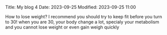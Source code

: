 Title: My blog 4
Date: 2023-09-25
Modified: 2023-09-25 11:00

How to lose weight?
I recommend you should try to keep fit before you turn to 30!
when you are 30, your body change a lot, specialy your metabolism and you cannot lose weight or even gain weigh quickly